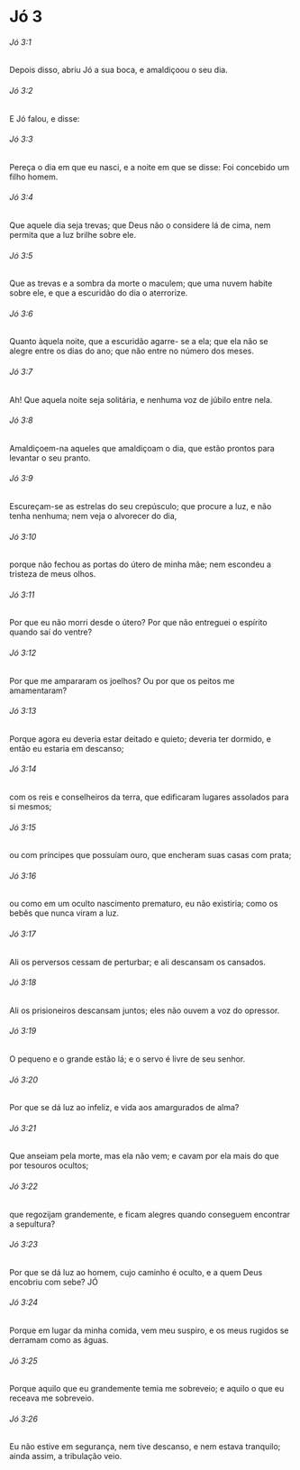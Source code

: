 # Jó 3

###### Jó 3:1

Depois disso, abriu Jó a sua boca, e amaldiçoou o seu dia.

###### Jó 3:2

E Jó falou, e disse:

###### Jó 3:3

Pereça o dia em que eu nasci, e a noite em que se disse: Foi concebido um filho homem.

###### Jó 3:4

Que aquele dia seja trevas; que Deus não o considere lá de cima, nem permita que a luz brilhe sobre ele.

###### Jó 3:5

Que as trevas e a sombra da morte o maculem; que uma nuvem habite sobre ele, e que a escuridão do dia o aterrorize.

###### Jó 3:6

Quanto àquela noite, que a escuridão agarre- se a ela; que ela não se alegre entre os dias do ano; que não entre no número dos meses.

###### Jó 3:7

Ah! Que aquela noite seja solitária, e nenhuma voz de júbilo entre nela.

###### Jó 3:8

Amaldiçoem-na aqueles que amaldiçoam o dia, que estão prontos para levantar o seu pranto.

###### Jó 3:9

Escureçam-se as estrelas do seu crepúsculo; que procure a luz, e não tenha nenhuma; nem veja o alvorecer do dia,

###### Jó 3:10

porque não fechou as portas do útero de minha mãe; nem escondeu a tristeza de meus olhos.

###### Jó 3:11

Por que eu não morri desde o útero? Por que não entreguei o espírito quando saí do ventre?

###### Jó 3:12

Por que me ampararam os joelhos? Ou por que os peitos me amamentaram?

###### Jó 3:13

Porque agora eu deveria estar deitado e quieto; deveria ter dormido, e então eu estaria em descanso;

###### Jó 3:14

com os reis e conselheiros da terra, que edificaram lugares assolados para si mesmos;

###### Jó 3:15

ou com príncipes que possuíam ouro, que encheram suas casas com prata;

###### Jó 3:16

ou como em um oculto nascimento prematuro, eu não existiria; como os bebês que nunca viram a luz.

###### Jó 3:17

Ali os perversos cessam de perturbar; e ali descansam os cansados.

###### Jó 3:18

Ali os prisioneiros descansam juntos; eles não ouvem a voz do opressor.

###### Jó 3:19

O pequeno e o grande estão lá; e o servo é livre de seu senhor.

###### Jó 3:20

Por que se dá luz ao infeliz, e vida aos amargurados de alma?

###### Jó 3:21

Que anseiam pela morte, mas ela não vem; e cavam por ela mais do que por tesouros ocultos;

###### Jó 3:22

que regozijam grandemente, e ficam alegres quando conseguem encontrar a sepultura?

###### Jó 3:23

Por que se dá luz ao homem, cujo caminho é oculto, e a quem Deus encobriu com sebe? JÓ

###### Jó 3:24

Porque em lugar da minha comida, vem meu suspiro, e os meus rugidos se derramam como as águas.

###### Jó 3:25

Porque aquilo que eu grandemente temia me sobreveio; e aquilo o que eu receava me sobreveio.

###### Jó 3:26

Eu não estive em segurança, nem tive descanso, e nem estava tranquilo; ainda assim, a tribulação veio.


